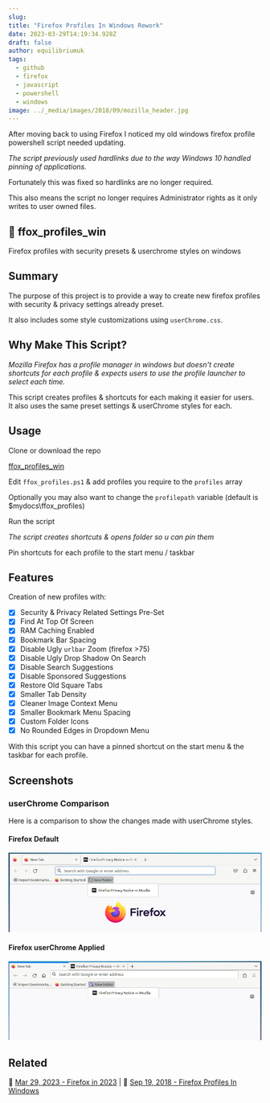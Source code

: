 ```yaml
---
slug:
title: "Firefox Profiles In Windows Rework"
date: 2023-03-29T14:19:34.928Z
draft: false
author: equilibriumuk
tags:
  - github
  - firefox
  - javascript
  - powershell
  - windows
image: ../_media/images/2018/09/mozilla_header.jpg
---
```


After moving back to using Firefox I noticed my old windows firefox profile powershell script needed updating.

*The script previously used hardlinks due to the way Windows 10 handled pinning of applications.*

Fortunately this was fixed so hardlinks are no longer required.

This also means the script no longer requires Administrator rights as it only writes to user owned files.

## 🦊 ffox_profiles_win

Firefox profiles with security presets & userchrome styles on windows

## Summary

The purpose of this project is to provide a way to create new firefox profiles with security & privacy settings already preset.

It also includes some style customizations using `userChrome.css`.

## Why Make This Script?

*Mozilla Firefox has a profile manager in windows but doesn't create shortcuts for each profile & expects users to use the profile launcher to select each time.*

This script creates profiles & shortcuts for each making it easier for users.<br />
It also uses the same preset settings & userChrome styles for each.

## Usage

Clone or download the repo

<a class="github" href="https://github.com/equk/ffox_profiles_win" aria-label="View on GitHub" target="_blank" rel="noopener noreferrer"><i class="fa fa-github"></i> ffox_profiles_win</a>

Edit `ffox_profiles.ps1` & add profiles you require to the `profiles` array

Optionally you may also want to change the `profilepath` variable (default is $mydocs\ffox_profiles)

Run the script

*The script creates shortcuts & opens folder so u can pin them*

Pin shortcuts for each profile to the start menu / taskbar

## Features

Creation of new profiles with:

- [x] Security & Privacy Related Settings Pre-Set
- [x] Find At Top Of Screen
- [x] RAM Caching Enabled
- [x] Bookmark Bar Spacing
- [x] Disable Ugly `urlbar` Zoom (firefox >75)
- [x] Disable Ugly Drop Shadow On Search
- [x] Disable Search Suggestions
- [x] Disable Sponsored Suggestions
- [x] Restore Old Square Tabs
- [x] Smaller Tab Density
- [x] Cleaner Image Context Menu
- [x] Smaller Bookmark Menu Spacing
- [x] Custom Folder Icons
- [x] No Rounded Edges in Dropdown Menu

With this script you can have a pinned shortcut on the start menu & the taskbar for each profile.

## Screenshots

### userChrome Comparison

Here is a comparison to show the changes made with userChrome styles.

#### Firefox Default

![firefox-linux-default](../_media/images/2023/ffox_linux_default.jpg)

#### Firefox userChrome Applied

![firefox-linux-userchrome](../_media/images/2023/ffox_linux_userchrome.jpg)

## Related

📝 <a href="/2023/03/29/firefox-in-2023/" target="_blank">Mar 29, 2023 - Firefox in 2023</a> | 📝 <a href="/2018/09/19/firefox-profiles-in-windows/" target="_blank">Sep 19, 2018 - Firefox Profiles In Windows</a>